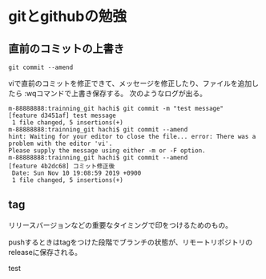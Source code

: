 # gitとgithubの勉強

## 直前のコミットの上書き
```
git commit --amend
```
viで直前のコミットを修正できて、メッセージを修正したり、ファイルを追加したら
:wqコマンドで上書き保存する。
次のようなログが出る。
```
m-88888888:trainning_git hachi$ git commit -m "test message"
[feature d3451af] test message
 1 file changed, 5 insertions(+)
m-88888888:trainning_git hachi$ git commit --amend
hint: Waiting for your editor to close the file... error: There was a problem with the editor 'vi'.
Please supply the message using either -m or -F option.
m-88888888:trainning_git hachi$ git commit --amend
[feature 4b2dc68] コミット修正後
 Date: Sun Nov 10 19:08:59 2019 +0900
 1 file changed, 5 insertions(+)
 ```

 ## tag
 リリースバージョンなどの重要なタイミングで印をつけるためのもの。

 pushするときはtagをつけた段階でブランチの状態が、リモートリポジトリのreleaseに保存される。

test
